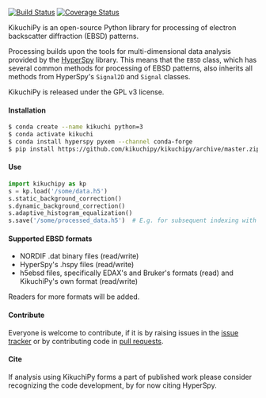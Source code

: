 [![Build Status](https://api.travis-ci.org/kikuchipy/kikuchipy.svg?branch=master)](https://travis-ci.org/kikuchipy/kikuchipy) [![Coverage Status](https://coveralls.io/repos/github/kikuchipy/kikuchipy/badge.svg?branch=master)](https://coveralls.io/github/kikuchipy/kikuchipy?branch=master)

KikuchiPy is an open-source Python library for processing of electron
backscatter diffraction (EBSD) patterns.

Processing builds upon the tools for multi-dimensional data analysis
provided by the [HyperSpy](https://hyperspy.org/) library. This means that the
`EBSD` class, which has several common methods for processing of EBSD patterns,
also inherits all methods from HyperSpy's `Signal2D` and `Signal` classes.

KikuchiPy is released under the GPL v3 license.

#### Installation
```bash
$ conda create --name kikuchi python=3
$ conda activate kikuchi
$ conda install hyperspy pyxem --channel conda-forge
$ pip install https://github.com/kikuchipy/kikuchipy/archive/master.zip
```

#### Use
```python
import kikuchipy as kp
s = kp.load('/some/data.h5')
s.static_background_correction()
s.dynamic_background_correction()
s.adaptive_histogram_equalization()
s.save('/some/processed_data.h5')  # E.g. for subsequent indexing with EMsoft
```

#### Supported EBSD formats
* NORDIF .dat binary files (read/write)
* HyperSpy's .hspy files (read/write)
* h5ebsd files, specifically EDAX's and Bruker's formats (read) and
KikuchiPy's own format (read/write)

Readers for more formats will be added.

#### Contribute
Everyone is welcome to contribute, if it is by raising issues in the
[issue tracker](https://github.com/kikuchipy/kikuchipy/issues) or by
contributing code in [pull requests](https://github.com/kikuchipy/kikuchipy/pulls).

#### Cite
If analysis using KikuchiPy forms a part of published work please consider
recognizing the code development, by for now citing HyperSpy.
